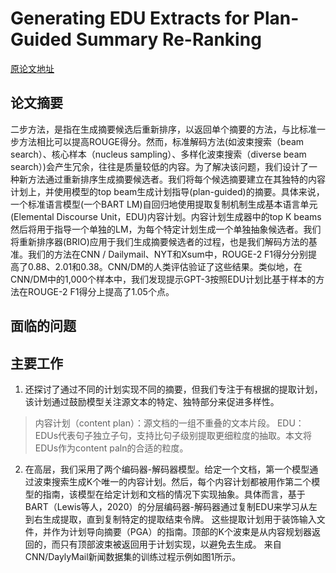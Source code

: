 # Generating EDU Extracts for Plan-Guided Summary Re-Ranking

[原论文地址](https://aclanthology.org/2023.acl-long.151.pdf)

## 论文摘要
二步方法，是指在生成摘要候选后重新排序，以返回单个摘要的方法，与比标准一步方法相比可以提高ROUGE得分。然而，标准解码方法(如波束搜索（beam search）、核心样本（nucleus sampling）、多样化波束搜索（diverse beam search）)会产生冗余，往往是质量较低的内容。为了解决该问题，我们设计了一种新方法通过重新排序生成摘要候选者。我们将每个候选摘要建立在其独特的内容计划上，并使用模型的top beam生成计划指导(plan-guided)的摘要。具体来说，一个标准语言模型(一个BART LM)自回归地使用提取复制机制生成基本语言单元(Elemental Discourse Unit，EDU)内容计划。内容计划生成器中的top K beams然后将用于指导一个单独的LM，为每个特定计划生成一个单独抽象候选者。我们将重新排序器(BRIO)应用于我们生成摘要候选者的过程，也是我们解码方法的基准。我们的方法在CNN / Dailymail、NYT和Xsum中，ROUGE-2 F1得分分别提高了0.88、2.01和0.38。CNN/DM的人类评估验证了这些结果。类似地，在CNN/DM中的1,000个样本中，我们发现提示GPT-3按照EDU计划比基于样本的方法在ROUGE-2 F1得分上提高了1.05个点。

## 面临的问题

## 主要工作
1. 还探讨了通过不同的计划实现不同的摘要，但我们专注于有根据的提取计划，该计划通过鼓励模型关注源文本的特定、独特部分来促进多样性。

> 内容计划（content plan）：源文档的一组不重叠的文本片段。
> EDU：EDUs代表句子独立子句，支持比句子级别提取更细粒度的抽取。本文将EDUs作为content paln的合适的粒度。

2. 在高层，我们采用了两个编码器-解码器模型。给定一个文档，第一个模型通过波束搜索生成K个唯一的内容计划。然后，每个内容计划都被用作第二个模型的指南，该模型在给定计划和文档的情况下实现抽象。具体而言，基于BART（Lewis等人，2020）的分层编码器-解码器通过复制EDU来学习从左到右生成提取，直到复制特定的提取结束令牌。
这些提取计划用于装饰输入文件，并作为计划导向摘要（PGA）的指南。顶部的K个波束是从内容规划器返回的，而只有顶部波束被返回用于计划实现，以避免去生成。
来自CNN/DaylyMail新闻数据集的训练过程示例如图1所示。
